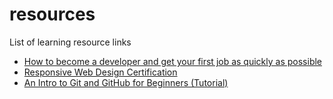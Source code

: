 # resources
List of learning resource links
<ul>
<li><a href="https://medium.freecodecamp.org/become-a-developer-and-get-your-first-job-fast-7b8ac26d84c6">How to become a developer and get your first job as quickly as possible</a></li>
<li><a href="https://learn.freecodecamp.org/">Responsive Web Design Certification</a></li>
<li><a href="https://product.hubspot.com/blog/git-and-github-tutorial-for-beginners">An Intro to Git and GitHub for Beginners (Tutorial)</a></li>
  </ul>
